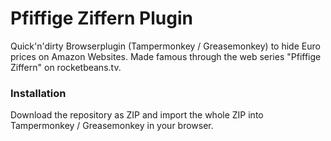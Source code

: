 # Pfiffige Ziffern Plugin
Quick'n'dirty Browserplugin (Tampermonkey / Greasemonkey) to hide Euro prices on Amazon Websites. Made famous through the web series "Pfiffige Ziffern" on rocketbeans.tv.

### Installation
Download the repository as ZIP and import the whole ZIP into Tampermonkey / Greasemonkey in your browser.
